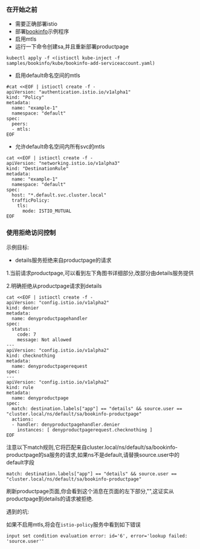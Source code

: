 ### 在开始之前

* 需要正确部署istio
* 部署[bookinfo](https://istio.io/docs/guides/bookinfo/)示例程序
* 启用mtls
* 运行一下命令创建sa,并且重新部署productpage

```
kubectl apply -f <(istioctl kube-inject -f samples/bookinfo/kube/bookinfo-add-serviceaccount.yaml)
```

* 启用default命名空间的mtls

```
#cat <<EOF | istioctl create -f -
apiVersion: "authentication.istio.io/v1alpha1"
kind: "Policy"
metadata:
  name: "example-1"
  namespace: "default"
spec:
  peers:
  - mtls:
EOF
```

* 允许default命名空间内所有svc的mtls

```
cat <<EOF | istioctl create -f -
apiVersion: "networking.istio.io/v1alpha3"
kind: "DestinationRule"
metadata:
  name: "example-1"
  namespace: "default"
spec:
  host: "*.default.svc.cluster.local"
  trafficPolicy:
    tls:
      mode: ISTIO_MUTUAL
EOF
```

### 使用拒绝访问控制

示例目标:

* details服务拒绝来自productpage的请求

1.当前请求productpage,可以看到左下角图书详细部分,改部分由details服务提供

2.明确拒绝从productpage请求到details

```
cat <<EOF | istioctl create -f -
apiVersion: "config.istio.io/v1alpha2"
kind: denier
metadata:
  name: denyproductpagehandler
spec:
  status:
    code: 7
    message: Not allowed
---
apiVersion: "config.istio.io/v1alpha2"
kind: checknothing
metadata:
  name: denyproductpagerequest
spec:
---
apiVersion: "config.istio.io/v1alpha2"
kind: rule
metadata:
  name: denyproductpage
spec:
  match: destination.labels["app"] == "details" && source.user == "cluster.local/ns/default/sa/bookinfo-productpage"
  actions:
  - handler: denyproductpagehandler.denier
    instances: [ denyproductpagerequest.checknothing ]
EOF
```

注意以下match规则,它将匹配来自cluster.local/ns/default/sa/bookinfo-productpage的sa服务的请求,如果ns不是default,请替换source.user中的default字段

```
match: destination.labels["app"] == "details" && source.user == "cluster.local/ns/default/sa/bookinfo-productpage"
```

刷新productpage页面,你会看到这个消息在页面的左下部分,"",这证实从productpage到details的请求被拒绝.

遇到的坑:

如果不启用mtls,将会在`istio-policy`服务中看到如下错误

```
input set condition evaluation error: id='6', error='lookup failed: 'source.user''
```



